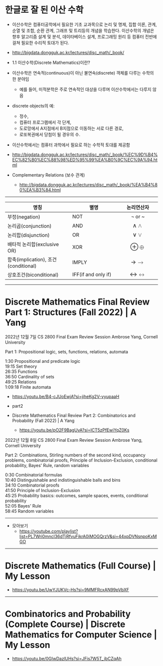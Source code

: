 # 한글로 잘 된 이산 수학
- 이산수학은 컴퓨터공학에서 필요한 기초 교과목으로 논리 및 명제, 집합 이론, 관계, 순열 및 조합, 순환 관계, 그래프 및 트리등의 개념을 학습한다. 이산수학의 개념은 향후 알고리즘 설계 및 분석, 데이타베이스 설계, 프로그래밍 원리 등 컴퓨터 전반에 걸쳐 필요한 수리적 토대가 된다.
- http://bigdata.dongguk.ac.kr/lectures/disc_math/_book/
- 1.1 이산수학(Discrete Mathematics)이란?

- 이산수학은 연속적(continuous)이 아닌 불연속(discrete) 객체를 다루는 수학의 한 분야임
  - 예를 들어, 미적분학은 주로 연속적인 대상을 다루며 이산수학에서는 다루지 않음
- discrete objects의 예:
  - 정수,
  - 컴퓨터 프로그램에서 각 단계,
  - 도로망에서 A지점에서 B지점으로 이동하는 서로 다른 경로,
  - 로또복권에서 당첨이 될 경우의 수.
- 이산수학에서는 컴퓨터 과학에서 필요로 하는 수학적 토대를 제공함

- http://bigdata.dongguk.ac.kr/lectures/disc_math/_book/%EC%9D%B4%EC%82%B0%EC%88%98%ED%95%99%EA%B0%9C%EC%9A%94.html
- Complementary Relations (보수 관계)
  - http://bigdata.dongguk.ac.kr/lectures/disc_math/_book/%EA%B4%80%EA%B3%84.html

<hr>

<table>
<colgroup>
<col width="42%">
<col width="31%">
<col width="26%">
</colgroup>
<thead>
<tr class="header">
<th>명칭</th>
<th>별명</th>
<th align="center">논리연산자</th>
</tr>
</thead>
<tbody>
<tr class="odd">
<td>부정(negation)</td>
<td>NOT</td>
<td align="center">¬ or ~</td>
</tr>
<tr class="even">
<td>논리곱(conjunction)</td>
<td>AND</td>
<td align="center"><span class="math inline"><span class="MathJax_Preview" style="color: inherit;"></span><span id="MathJax-Element-18-Frame" class="mjx-chtml MathJax_CHTML" tabindex="0" style="font-size: 117%; position: relative;" data-mathml="<math xmlns=&quot;http://www.w3.org/1998/Math/MathML&quot;><mo>&amp;#x2227;</mo></math>" role="presentation"><span id="MJXc-Node-91" class="mjx-math" aria-hidden="true"><span id="MJXc-Node-92" class="mjx-mrow"><span id="MJXc-Node-93" class="mjx-mo"><span class="mjx-char MJXc-TeX-main-R" style="padding-top: 0.323em; padding-bottom: 0.377em;">∧</span></span></span></span><span class="MJX_Assistive_MathML" role="presentation"><math xmlns="http://www.w3.org/1998/Math/MathML"><mo>∧</mo></math></span></span><script type="math/tex" id="MathJax-Element-18">\land</script></span></td>
</tr>
<tr class="odd">
<td>논리합(disjunction)</td>
<td>OR</td>
<td align="center"><span class="math inline"><span class="MathJax_Preview" style="color: inherit;"></span><span id="MathJax-Element-19-Frame" class="mjx-chtml MathJax_CHTML" tabindex="0" style="font-size: 117%; position: relative;" data-mathml="<math xmlns=&quot;http://www.w3.org/1998/Math/MathML&quot;><mo>&amp;#x2228;</mo></math>" role="presentation"><span id="MJXc-Node-94" class="mjx-math" aria-hidden="true"><span id="MJXc-Node-95" class="mjx-mrow"><span id="MJXc-Node-96" class="mjx-mo"><span class="mjx-char MJXc-TeX-main-R" style="padding-top: 0.323em; padding-bottom: 0.377em;">∨</span></span></span></span><span class="MJX_Assistive_MathML" role="presentation"><math xmlns="http://www.w3.org/1998/Math/MathML"><mo>∨</mo></math></span></span><script type="math/tex" id="MathJax-Element-19">\lor</script></span></td>
</tr>
<tr class="even">
<td>배타적 논리합(exclusive OR)</td>
<td>XOR</td>
<td align="center"><span class="math inline"><span class="MathJax_Preview" style="color: inherit;"></span><span id="MathJax-Element-20-Frame" class="mjx-chtml MathJax_CHTML" tabindex="0" style="font-size: 117%; position: relative;" data-mathml="<math xmlns=&quot;http://www.w3.org/1998/Math/MathML&quot;><mo>&amp;#x2295;</mo></math>" role="presentation"><span id="MJXc-Node-97" class="mjx-math" aria-hidden="true"><span id="MJXc-Node-98" class="mjx-mrow"><span id="MJXc-Node-99" class="mjx-mo"><span class="mjx-char MJXc-TeX-main-R" style="padding-top: 0.323em; padding-bottom: 0.43em;">⊕</span></span></span></span><span class="MJX_Assistive_MathML" role="presentation"><math xmlns="http://www.w3.org/1998/Math/MathML"><mo>⊕</mo></math></span></span><script type="math/tex" id="MathJax-Element-20">\oplus</script></span></td>
</tr>
<tr class="odd">
<td>함축(implication), 조건(conditional)</td>
<td>IMPLY</td>
<td align="center"><span class="math inline"><span class="MathJax_Preview" style="color: inherit;"></span><span id="MathJax-Element-21-Frame" class="mjx-chtml MathJax_CHTML" tabindex="0" style="font-size: 117%; position: relative;" data-mathml="<math xmlns=&quot;http://www.w3.org/1998/Math/MathML&quot;><mo stretchy=&quot;false&quot;>&amp;#x2192;</mo></math>" role="presentation"><span id="MJXc-Node-100" class="mjx-math" aria-hidden="true"><span id="MJXc-Node-101" class="mjx-mrow"><span id="MJXc-Node-102" class="mjx-mo"><span class="mjx-char MJXc-TeX-main-R" style="padding-top: 0.216em; padding-bottom: 0.377em;">→</span></span></span></span><span class="MJX_Assistive_MathML" role="presentation"><math xmlns="http://www.w3.org/1998/Math/MathML"><mo stretchy="false">→</mo></math></span></span><script type="math/tex" id="MathJax-Element-21">\to</script></span></td>
</tr>
<tr class="even">
<td>상호조건(biconditional)</td>
<td>IFF(if and only if)</td>
<td align="center"><span class="math inline"><span class="MathJax_Preview" style="color: inherit;"></span><span id="MathJax-Element-22-Frame" class="mjx-chtml MathJax_CHTML" tabindex="0" style="font-size: 117%; position: relative;" data-mathml="<math xmlns=&quot;http://www.w3.org/1998/Math/MathML&quot;><mo stretchy=&quot;false&quot;>&amp;#x2194;</mo></math>" role="presentation"><span id="MJXc-Node-103" class="mjx-math" aria-hidden="true"><span id="MJXc-Node-104" class="mjx-mrow"><span id="MJXc-Node-105" class="mjx-mo"><span class="mjx-char MJXc-TeX-main-R" style="padding-top: 0.216em; padding-bottom: 0.377em;">↔</span></span></span></span><span class="MJX_Assistive_MathML" role="presentation"><math xmlns="http://www.w3.org/1998/Math/MathML"><mo stretchy="false">↔</mo></math></span></span><script type="math/tex" id="MathJax-Element-22">\leftrightarrow</script></span></td>
</tr>
</tbody>
</table>

<hr>

# Discrete Mathematics Final Review Part 1: Structures (Fall 2022) | A Yang

2022년 12월 7일
CS 2800 Final Exam Review Session
Ambrose Yang, Cornell University

Part 1: Propositional logic, sets, functions, relations, automata

1:30 Propositional and predicate logic<br>
19:15 Set theory<br>
26:35 Functions<br>
36:50 Cardinality of sets<br>
49:25 Relations<br>
1:09:18 Finite automata<br>

- https://youtu.be/B4-cJUoEwjA?si=jiheKg2V-vyupaaH

- part2
 - Discrete Mathematics Final Review Part 2: Combinatorics and Probability (Fall 2022) | A Yang
   - https://youtu.be/pO2F9BagUvA?si=ICT5zPfEwiYqZ0Ks

2022년 12월 8일
CS 2800 Final Exam Review Session
Ambrose Yang, Cornell University

Part 2: Combinations, Stirling numbers of the second kind, occupancy problems, combinatorial proofs, Principle of Inclusion-Exclusion, conditional probability, Bayes' Rule, random variables
<br>

0:30 Combinatorial formulas<br>
10:40 Distinguishable and indistinguishable balls and bins<br>
34:10 Combinatorial proofs<br>
41:50 Principle of Inclusion-Exclusion<br>
45:25 Probability basics: outcomes, sample spaces, events, conditional probability<br>
52:05 Bayes' Rule<br>
58:45 Random variables<br>


<hr>

- 모아보기 
  - https://youtube.com/playlist?list=PL7Wri0mncI36dTjRfvuFikrA0iMOGQrzV&si=44xpDVNsnpoKxMGO

<hr>

# Discrete Mathematics (Full Course) | My Lesson

- https://youtu.be/UwYJUKVc-Hs?si=9MMFRcxAN99pVbXF

<hr>

# Combinatorics and Probability (Complete Course) | Discrete Mathematics for Computer Science | My Lesson

- https://youtu.be/0GIwDazlUHs?si=JFis7W5T_jbCZqAh
